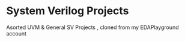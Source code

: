 # System Verilog Projects
 Asorted UVM & General SV Projects , cloned from my EDAPlayground account
